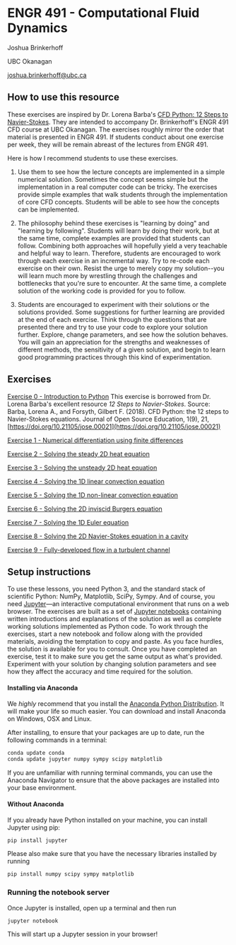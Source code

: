 # ENGR 491 - Computational Fluid Dynamics

Joshua Brinkerhoff

UBC Okanagan

joshua.brinkerhoff@ubc.ca

## How to use this resource

These exercises are inspired by Dr. Lorena Barba's [CFD Python: 12 Steps to Navier-Stokes](https://github.com/barbagroup/CFDPython/blob/master/README.md). They are intended to accompany Dr. Brinkerhoff's ENGR 491 CFD course at UBC Okanagan. The exercises roughly mirror the order that material is presented in ENGR 491. If students conduct about one exercise per week, they will be remain abreast of the lectures from ENGR 491.

Here is how I recommend students to use these exercises. 

1. Use them to see how the lecture concepts are implemented in a simple numerical solution. Sometimes the concept seems simple but the implementation in a real computer code can be tricky. The exercises provide simple examples that walk students through the implementation of core CFD concepts. Students will be able to see how the concepts can be implemented.

2. The philosophy behind these exercises is "learning by doing" and "learning by following". Students will learn by doing their work, but at the same time, complete examples are provided that students can follow. Combining both approaches will hopefully yield a very teachable and helpful way to learn. Therefore, students are encouraged to work through each exercise in an incremental way. Try to re-code each exercise on their own. Resist the urge to merely copy my solution--you will learn much more by wrestling through the challenges and bottlenecks that you're sure to encounter. At the same time, a complete solution of the working code is provided for you to follow.

3. Students are encouraged to experiment with their solutions or the solutions provided. Some suggestions for further learning are provided at the end of each exercise. Think through the questions that are presented there and try to use your code to explore your solution further. Explore, change parameters, and see how the solution behaves. You will gain an appreciation for the strengths and weaknesses of different methods, the sensitivity of a given solution, and begin to learn good programming practices through this kind of experimentation.

## Exercises

[Exercise 0 - Introduction to Python](https://nbviewer.jupyter.org/github/barbagroup/CFDPython/blob/master/lessons/00_Quick_Python_Intro.ipynb) This exercise is borrowed from Dr. Lorena Barba's excellent resource _12 Steps to Navier-Stokes_. Source: Barba, Lorena A., and Forsyth, Gilbert F. (2018). CFD Python: the 12 steps to Navier-Stokes equations. Journal of Open Source Education, 1(9), 21, [https://doi.org/10.21105/jose.00021](https://doi.org/10.21105/jose.00021)

[Exercise 1 - Numerical differentiation using finite differences](https://nbviewer.jupyter.org/github/okcfdlab/engr491/blob/master/exercises/01_Exercise1.ipynb)

[Exercise 2 - Solving the steady 2D heat equation](https://nbviewer.jupyter.org/github/okcfdlab/engr491/blob/master/exercises/02_Exercise2.ipynb)

[Exercise 3 - Solving the unsteady 2D heat equation](https://nbviewer.jupyter.org/github/okcfdlab/engr491/blob/master/exercises/03_Exercise3.ipynb)

[Exercise 4 - Solving the 1D linear convection equation](https://nbviewer.jupyter.org/github/okcfdlab/engr491/blob/master/exercises/04_Exercise4.ipynb)

[Exercise 5 - Solving the 1D non-linear convection equation](https://nbviewer.jupyter.org/github/okcfdlab/engr491/blob/master/exercises/05_Exercise5.ipynb)

[Exercise 6 - Solving the 2D inviscid Burgers equation](https://nbviewer.jupyter.org/github/okcfdlab/engr491/blob/master/exercises/06_Exercise6.ipynb)

[Exercise 7 - Solving the 1D Euler equation](https://nbviewer.jupyter.org/github/okcfdlab/engr491/blob/master/exercises/07_Exercise7.ipynb)

[Exercise 8 - Solving the 2D Navier-Stokes equation in a cavity](https://nbviewer.jupyter.org/github/okcfdlab/engr491/blob/master/exercises/08_Exercise8.ipynb)

[Exercise 9 - Fully-developed flow in a turbulent channel](https://nbviewer.jupyter.org/github/okcfdlab/engr491/blob/master/exercises/09_Exercise9.ipynb)

## Setup instructions

To use these lessons, you need Python 3, and the standard stack of scientific Python: NumPy, Matplotlib, SciPy, Sympy. And of course, you need [Jupyter](http://jupyter.org)—an interactive computational environment that runs on a web browser. The exercises are built as a set of [Jupyter notebooks](https://jupyter-notebook.readthedocs.org/en/latest/notebook.html) containing written introductions and explanations of the solution as well as complete working solutions implemented as Python code. To work through the exercises, start a new notebook and follow along with the provided materials, avoiding the temptation to copy and paste. As you face hurdles, the solution is available for you to consult. Once you have completed an exercise, test it to make sure you get the same output as what's provided. Experiment with your solution by changing solution parameters and see how they affect the accuracy and time required for the solution.

#### Installing via Anaconda
We *highly* recommend that you install the [Anaconda Python Distribution](http://docs.continuum.io/anaconda/install). It will make your life so much easier. 
You can download and install Anaconda on Windows, OSX and Linux. 

After installing, to ensure that your packages are up to date, run the following commands in a terminal:

```Bash
conda update conda
conda update jupyter numpy sympy scipy matplotlib
```

If you are unfamiliar with running terminal commands, you can use the Anaconda Navigator to ensure that the above packages are installed into your base environment.

#### Without Anaconda
If you already have Python installed on your machine, you can install Jupyter using pip:

```Bash
pip install jupyter
```

Please also make sure that you have the necessary libraries installed by running

```Bash
pip install numpy scipy sympy matplotlib
```

### Running the notebook server

Once Jupyter is installed, open up a terminal and then run 

```Bash
jupyter notebook
```

This will start up a Jupyter session in your browser!


